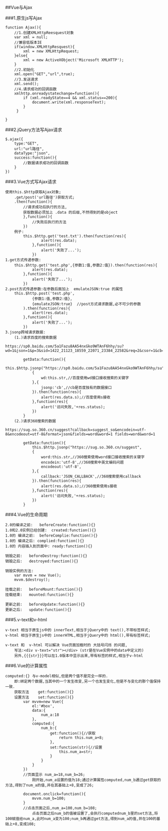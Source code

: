 ##Vue与Ajax

###1.原生js写Ajax
	
	function Ajax(){
		//1.创建XMLHttpReesquest对象
		var xml = null;
		//兼容低版本IE
		if(window.XMLHttpResquest){
			xml = new XMLHttpRequest;
		}else{
			xml = new ActiveXObject('Microsoft XMLHTTP');
		}
		//2.初始化
		xml.open("GET","url",true);
		//3.发送请求
		xml.send();
		//4.请求成功的回调函数
		xmlhttp.onreadystatechange=function(){
  			if (xml.readyState==4 && xml.status==200){
    			document.write(xml.responseText);
    		}
 		 }

	}


###2.jQuery方法写Ajax请求

	$.ajax({
		type:"GET",
		url:"url路径",
		dataType:"json",
		success:function(){
			//数据请求成功的回调函数
		}
	})


###3.Vue方式写Ajax请求

	
 	使用this.$http获取Ajax对象;
		.get/post('url路径')获取方式;
		.then(function(){
			//请求成功后执行的方法,
			获取数据必须加上 .data 的后缀,不然得到的是object
			},function(){
				//失败后执行的方法
			})
		例子:
			this.$http.get('test.txt').then(function(res){
					alert(res.data);
				},function(){
					alert('失败了...');
				})
	1.get方式传递参数:
		this.$http.get('test.php',{参数1:值,参数2:值}).then(function(res){
				alert(res.data);
			},function(){
				alert('失败了...');
			})
	2.post方式传递参数:在参数后面加上  emulateJSON:true 的属性
		this.$http.post('test.php',
				{参数1:值,参数2:值},
				{emulateJSON:true}	//post方式请求数据,必不可少的参数
			).then(function(res){
				alert(res.data);
			},function(){
				alert('失败了...');
			})
	3.jsonp跨域请求数据:
		(1.)请求百度的搜索数据
			
	https://sp0.baidu.com/5a1Fazu8AA54nxGko9WTAnF6hhy/su?wd=1&json=1&p=3&sid=1422_21123_18559_22071_23384_22582&req=2&csor=1&cb=jQuery110208912213150814012_1497428818663&_=1497428818666
			
			getData:function(){
				this.$http.jsonp("https://sp0.baidu.com/5a1Fazu8AA54nxGko9WTAnF6hhy/su",
				{
					wd:this.str,//百度使用wd接口接收搜索的关键字
				},{
					jsonp:'cb',//cb是百度独有的数据接口
				}).then(function(res){
					alert(res.data.s);//百度使用s接收
				},function(res){
					alert('访问失败,'+res.status);
				})
			}
		(2.)请求360搜索的数据
			
	https://sug.so.360.cn/suggest?callback=suggest_so&encodein=utf-8&encodeout=utf-8&format=json&fields=word&word=1	fields=word&word=1			
			
			getData:function(){
				this.$http.jsonp("https://sug.so.360.cn/suggest",
				{
					word:this.str,//360搜索使用word接口接收搜索的关键字
					encodein:'utf-8',//360搜索中英文编码问题
					encodeout:'utf-8',
				},{
					callback:'JSON_CALLBACK',//360搜索使用callback
				}).then(function(res){
					alert(res.data.s);//360搜索使用s接收
				},function(res){
					alert('访问失败,'+res.status);
				})
			}
			
###4.Vue的生命周期
	
	2.0的编译之前:	beforeCreate:function(){}
	1.0和2.0实例已经创建:	created:function(){}
	1.0的 编译之前:	beforeComplie:function(){}
	1.0的 编译之后: complied:function(){}
	1.0的 内容插入到页面中: ready:function(){}
	
	销毁之前:	beforeDestroy:function(){}
	销毁之后:	destroyed:function(){}
	
	销毁实例的方法:
		var mvvm = new Vue();
		mvvm.$destroy();
	
	挂载之前:	beforeMount:function(){}
	挂载结束:	mounted:function(){}
	
	更新之前:	beforeUpdate:function(){}
	更新之后:	update:function(){}


###5.v-text和v-html

	v-text 相当于原生js中的 innerText,相当于jQuery中的 text(),不带标签样式;
	v-html 相当于原生js中的 innerHTML,相当于jQuery中的 html(),带有标签样式;
	
	v-text 和  v-html 可以解决 Vue页面加载时的 大括号闪烁 的问题,
		写法:<div v-text="str"></div>	(str是在Vue实例中的data中定义的)
		另外,{{{str}}}可以在1.0版本中显示出来,带有标签的样式,相当于v-html

###6.Vue的计算属性	

	computed:{}	与v-model相似,但是两个值不是完全一样的.
		即:绑定两个数据,当其中的一个发生改变,另一个也发生变化,但是不与变化的那个值保持一致.
		获取方法	get:function(){}
		设置方法	set:function(){}
			var mvvm=new Vue({
				el:'#box',
				data:{
					num_a:18
				},
				computed:{
					num_b:{
						get:function(){//获取
							return this.num_a+8;
						},
						set:function(str){//设置
							this.num_a=str;
						}
					}
				}
			})
			//页面显示 num_a=18,num_b=26;
				刚开始,num_a设置的值为18;通过计算属性computed,num_b通过get获取的方法,得到了num_a的值,并在其基础上+8,变成了26;
			
			document.onclick=function(){
				mvvm.num_b=100;
			}
			//点击页面之后,num_a=100,num_b=108;
				点击页面之后num_b的值被设置了,会执行computednum_b里的set方法,将100赋值给num_a,此时num_a变为100;num_b再通过get方法,得到num_a的值,并在100的基础上+8,变成108;
			





